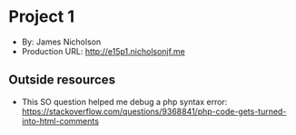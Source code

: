 # Project 1
+ By: James Nicholson
+ Production URL: <http://e15p1.nicholsonjf.me>

## Outside resources
+ This SO question helped me debug a php syntax error: <https://stackoverflow.com/questions/9368841/php-code-gets-turned-into-html-comments>